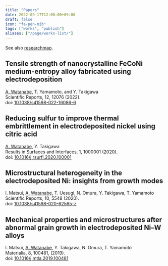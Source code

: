 ```yaml
---
title: "Papers"
date: 2022-09-17T12:00:00+09:00
draft: false
icon: "fa-pen-nib"
tags: ["works", "publish"]
aliases: ["/page/works-list/"]
---
```


See also [researchmap](https://researchmap.jp/atsuyaw).

## Tensile strength of nanocrystalline FeCoNi medium-entropy alloy fabricated using electrodeposition

<u>A. Watanabe</u>, T. Yamamoto, and Y. Takigawa  
Scientific Reports, 12, 12076 (2022).  
doi: [10.1038/s41598-022-16086-6](https://doi.org/10.1038/s41598-022-16086-6)

## Reducing sulfur to improve thermal embrittlement in electrodeposited nickel using citric acid

<u>A. Watanabe</u>, Y. Takigawa  
Results in Surfaces and Interfaces, 1, 1000001 (2020).  
doi: [10.1016/j.rsurfi.2020.100001](https://doi.org/10.1016/j.rsurfi.2020.100001)


## Microstructural heterogeneity in the electrodeposited Ni: insights from growth modes  
I. Matsui, <u>A. Watanabe</u>, T. Uesugi, N. Omura, Y. Takigawa, T. Yamamoto  
Scientific Reports, 10, 5548 (2020).  
doi: [10.1038/s41598-020-62565-z](https://doi.org/10.1038/s41598-020-62565-z)

## Mechanical properties and microstructures after abnormal grain growth in electrodeposited Ni–W alloys  
I. Matsui, <u>A. Watanabe</u>, Y. Takigawa, N. Omura, T. Yamamoto  
Materialia, 8, 100481, (2019).  
doi: [10.1016/j.mtla.2019.100481](https://doi.org/10.1016/j.mtla.2019.100481)
